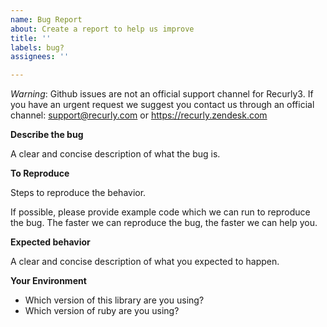 ```yaml
---
name: Bug Report
about: Create a report to help us improve
title: ''
labels: bug?
assignees: ''

---
```


_Warning_: Github issues are not an official support channel for Recurly3. If you have an urgent request we suggest you contact us through an official channel: support@recurly.com or https://recurly.zendesk.com

**Describe the bug**

A clear and concise description of what the bug is.

**To Reproduce**

Steps to reproduce the behavior.

If possible, please provide example code which we can run to reproduce the bug.
The faster we can reproduce the bug, the faster we can help you.

**Expected behavior**

A clear and concise description of what you expected to happen.

**Your Environment**

- Which version of this library are you using?
- Which version of ruby are you using?
